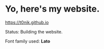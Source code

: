 # Yo, here's my website.
https://t0nik.github.io

Status: Building the website.

Font family used: **Lato**